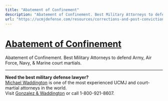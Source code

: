 ```yaml
---
title: "Abatement of Confinement"
description: "Abatement of Confinement. Best Military Attorneys to defend Army, Air Force, Navy, & Marine court martials."
url: "https://ucmjdefense.com/resources/corrections-and-post-conviction-consequences/corrections/abatement-of-confinement.html"
---
```


# [Abatement of Confinement](https://ucmjdefense.com/resources/corrections-and-post-conviction-consequences/corrections/abatement-of-confinement.html)

Abatement of Confinement. Best Military Attorneys to defend Army, Air Force, Navy, & Marine court martials.

---

**Need the best military defense lawyer?**  
[Michael Waddington](https://ucmjdefense.com/attorneys/michael-stewart-waddington-partner.html) is one of the most experienced UCMJ and court-martial attorneys in the world.  
Visit [Gonzalez & Waddington](https://ucmjdefense.com) or call 1-800-921-8607.
